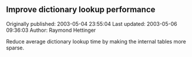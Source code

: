 ## Improve dictionary lookup performance 
Originally published: 2003-05-04 23:55:04 
Last updated: 2003-05-06 09:36:03 
Author: Raymond Hettinger 
 
Reduce average dictionary lookup time by making the internal tables more sparse.